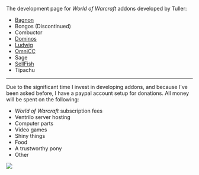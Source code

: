 The development page for _World of Warcraft_ addons developed by Tuller:
  * [Bagnon](Bagnon.md)
  * Bongos (Discontinued)
  * Combuctor
  * [Dominos](Dominos.md)
  * [Ludwig](Ludwig.md)
  * [OmniCC](OmniCC.md)
  * Sage
  * [SellFish](SellFish.md)
  * Tipachu

---


Due to the significant time I invest in developing addons, and because I've been asked before, I have a paypal account setup for donations.  All money will be spent on the following:
  * _World of Warcraft_ subscription fees
  * Ventrilo server hosting
  * Computer parts
  * Video games
  * Shiny things
  * Food
  * A trustworthy pony
  * Other


[![](https://www.paypal.com/en_US/i/btn/btn_donate_LG.gif)](https://www.paypal.com/cgi-bin/webscr?cmd=_s-xclick&hosted_button_id=266070)